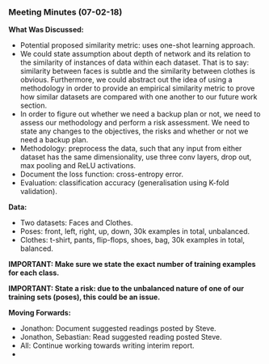 ### Meeting Minutes (07-02-18)

**What Was Discussed:**

* Potential proposed similarity metric: uses one-shot learning approach.
* We could state assumption about depth of network and its relation to the similarity of instances of data within each dataset. That is to say: similarity between faces is subtle and the similarity between clothes is obvious. Furthermore, we could abstract out the idea of using a methodology in order to provide an empirical similarity metric to prove how similar datasets are compared with one another to our future work section.
* In order to figure out whether we need a backup plan or not, we need to assess our methodology and perform a risk assessment. We need to state any changes to the objectives, the risks and whether or not we need a backup plan.
* Methodology: preprocess the data, such that any input from either dataset has the same dimensionality, use three conv layers, drop out, max pooling and ReLU activations.
* Document the loss function: cross-entropy error.
* Evaluation: classification accuracy (generalisation using K-fold validation).

**Data:**

* Two datasets: Faces and Clothes.
* Poses: front, left, right, up, down, 30k examples in total, unbalanced.
* Clothes: t-shirt, pants, flip-flops, shoes, bag, 30k examples in total, balanced.

**IMPORTANT: Make sure we state the exact number of training examples for each class.**

**IMPORTANT: State a risk: due to the unbalanced nature of one of our training sets (poses), this could be an issue.**

**Moving Forwards:**

* Jonathon: Document suggested readings posted by Steve.
* Jonathon, Sebastian: Read suggested reading posted Steve.
* All: Continue working towards writing interim report.
* 